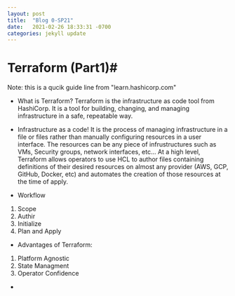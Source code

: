 ```yaml
---
layout: post
title:  "Blog 0-SP21"
date:   2021-02-26 18:33:31 -0700
categories: jekyll update
---
```



# Terraform (Part1)#
Note: this is a qucik guide line from "learn.hashicorp.com"

- What is Terraform?
Terraform is the infrastructure as code tool from HashiCorp. It is a tool for building, changing, and managing infrastructure in a safe, repeatable way.

- Infrastructure as a code!
It is the process of managing infrastructure in a file or files rather than manually configuring resources in a user interface. 
The resources can be any piece of infrustructures such as VMs, Security groups, network interfaces, etc...
At a high level, Terraform allows operators to use HCL to author files containing definitions of their desired resources on almost any provider (AWS, GCP, GitHub, Docker, etc) and automates the creation of those resources at the time of apply.

- Workflow
1. Scope
2. Authir
3. Initialize
4. Plan and Apply

- Advantages of Terraform:
1. Platform Agnostic
2. State Managment
3. Operator Confidence



- 

